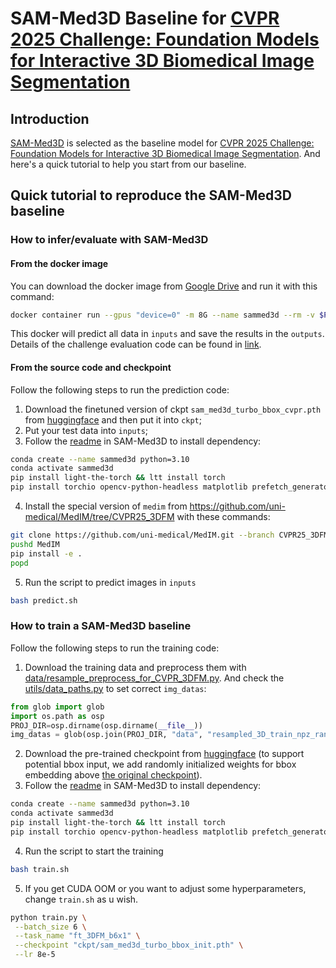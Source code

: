 # SAM-Med3D Baseline for [CVPR 2025 Challenge: Foundation Models for Interactive 3D Biomedical Image Segmentation](https://www.codabench.org/competitions/5263/)
## Introduction
[SAM-Med3D](https://github.com/uni-medical/SAM-Med3D) is selected as the baseline model for [CVPR 2025 Challenge: Foundation Models for Interactive 3D Biomedical Image Segmentation](https://www.codabench.org/competitions/5263/). 
And here's a quick tutorial to help you start from our baseline.

## Quick tutorial to reproduce the SAM-Med3D baseline
### How to infer/evaluate with SAM-Med3D
#### From the docker image
You can download the docker image from [Google Drive](https://drive.google.com/file/d/1NO6sPJT9dQXSYNK_y2_L7V109yOnAgi7/view?usp=drive_link) and run it with this command:
``` bash
docker container run --gpus "device=0" -m 8G --name sammed3d --rm -v $PWD/inputs/:/workspace/inputs/ -v $PWD/outputs/:/workspace/outputs/ sammed3d_baseline:latest /bin/bash -c "sh predict.sh
```
This docker will predict all data in `inputs` and save the results in the `outputs`. Details of the challenge evaluation code can be found in [link](https://github.com/JunMa11/CVPR-MedSegFMCompetition/tree/main).

#### From the source code and checkpoint
Follow the following steps to run the prediction code:
1. Download the finetuned version of ckpt `sam_med3d_turbo_bbox_cvpr.pth` from [huggingface](https://huggingface.co/blueyo0/SAM-Med3D/blob/main/sam_med3d_turbo_bbox_cvpr.pth) and then put it into `ckpt`;
2. Put your test data into `inputs`;
3. Follow the [readme](https://github.com/uni-medical/SAM-Med3D?tab=readme-ov-file#quick-start-for-sam-med3d-inference) in SAM-Med3D to install dependency:
``` bash
conda create --name sammed3d python=3.10 
conda activate sammed3d
pip install light-the-torch && ltt install torch
pip install torchio opencv-python-headless matplotlib prefetch_generator monai edt
```
4. Install the special version of `medim` from https://github.com/uni-medical/MedIM/tree/CVPR25_3DFM with these commands:
``` bash
git clone https://github.com/uni-medical/MedIM.git --branch CVPR25_3DFM
pushd MedIM
pip install -e .
popd
```
5. Run the script to predict images in `inputs`
``` bash 
bash predict.sh
```

### How to train a SAM-Med3D baseline
Follow the following steps to run the training code:
1. Download the training data and preprocess them with [data/resample_preprocess_for_CVPR_3DFM.py](data/resample_preprocess_for_CVPR_3DFM.py). And check the [utils/data_paths.py](utils/data_paths.py) to set correct `img_datas`:
```python
from glob import glob 
import os.path as osp
PROJ_DIR=osp.dirname(osp.dirname(__file__))
img_datas = glob(osp.join(PROJ_DIR, "data", "resampled_3D_train_npz_random_10percent_16G", "*", "*"))
```
2. Download the pre-trained checkpoint from [huggingface](https://huggingface.co/blueyo0/SAM-Med3D/blob/main/sam_med3d_turbo_bbox_init.pth) (to support potential bbox input, we add randomly initialized weights for bbox embedding above [the original checkpoint](https://huggingface.co/blueyo0/SAM-Med3D/blob/main/sam_med3d_turbo.pth)).
3. Follow the [readme](https://github.com/uni-medical/SAM-Med3D?tab=readme-ov-file#quick-start-for-sam-med3d-inference) in SAM-Med3D to install dependency:
``` bash
conda create --name sammed3d python=3.10 
conda activate sammed3d
pip install light-the-torch && ltt install torch
pip install torchio opencv-python-headless matplotlib prefetch_generator monai edt
```
4. Run the script to start the training
```bash
bash train.sh
```
5. If you get CUDA OOM or you want to adjust some hyperparameters, change `train.sh` as u wish.
```bash
python train.py \
 --batch_size 6 \
 --task_name "ft_3DFM_b6x1" \
 --checkpoint "ckpt/sam_med3d_turbo_bbox_init.pth" \
 --lr 8e-5
```
